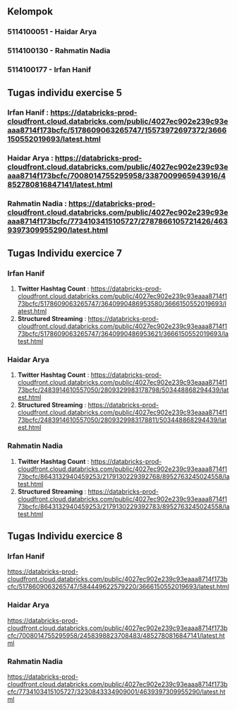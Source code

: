 ## Kelompok
### 5114100051 - Haidar Arya
### 5114100130 - Rahmatin Nadia
### 5114100177 - Irfan Hanif

## Tugas individu exercise 5
### Irfan Hanif : https://databricks-prod-cloudfront.cloud.databricks.com/public/4027ec902e239c93eaaa8714f173bcfc/5178609063265747/15573972697372/3666150552019693/latest.html
### Haidar Arya : https://databricks-prod-cloudfront.cloud.databricks.com/public/4027ec902e239c93eaaa8714f173bcfc/7008014755295958/3387009965943916/4852780816847141/latest.html
### Rahmatin Nadia : https://databricks-prod-cloudfront.cloud.databricks.com/public/4027ec902e239c93eaaa8714f173bcfc/7734103415105727/2787866105721426/4639397309955290/latest.html

## Tugas Individu exercice 7
### Irfan Hanif
1. **Twitter Hashtag Count** : https://databricks-prod-cloudfront.cloud.databricks.com/public/4027ec902e239c93eaaa8714f173bcfc/5178609063265747/3640990486953580/3666150552019693/latest.html
2. **Structured Streaming** : https://databricks-prod-cloudfront.cloud.databricks.com/public/4027ec902e239c93eaaa8714f173bcfc/5178609063265747/3640990486953621/3666150552019693/latest.html
### Haidar Arya 
1. **Twitter Hashtag Count** : https://databricks-prod-cloudfront.cloud.databricks.com/public/4027ec902e239c93eaaa8714f173bcfc/2483914610557050/2809329983178798/503448868294439/latest.html 
2. **Structured Streaming** : https://databricks-prod-cloudfront.cloud.databricks.com/public/4027ec902e239c93eaaa8714f173bcfc/2483914610557050/2809329983178811/503448868294439/latest.html 
### Rahmatin Nadia
1. **Twitter Hashtag Count** : https://databricks-prod-cloudfront.cloud.databricks.com/public/4027ec902e239c93eaaa8714f173bcfc/8643132940459253/2179130229392768/8952763245024558/latest.html
2. **Structured Streaming** : https://databricks-prod-cloudfront.cloud.databricks.com/public/4027ec902e239c93eaaa8714f173bcfc/8643132940459253/2179130229392783/8952763245024558/latest.html

## Tugas Individu exercice 8
### Irfan Hanif
https://databricks-prod-cloudfront.cloud.databricks.com/public/4027ec902e239c93eaaa8714f173bcfc/5178609063265747/584449622579220/3666150552019693/latest.html
### Haidar Arya 
https://databricks-prod-cloudfront.cloud.databricks.com/public/4027ec902e239c93eaaa8714f173bcfc/7008014755295958/2458398823708483/4852780816847141/latest.html
### Rahmatin Nadia
https://databricks-prod-cloudfront.cloud.databricks.com/public/4027ec902e239c93eaaa8714f173bcfc/7734103415105727/3230843334909001/4639397309955290/latest.html
